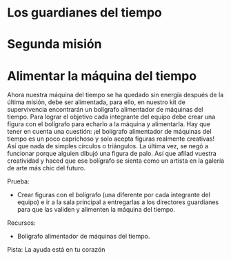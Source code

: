 
# Los guardianes del tiempo 
# Segunda misión


 
<h1> Alimentar la máquina del tiempo </h2>

Ahora nuestra máquina del tiempo se ha quedado sin energía después de la última misión, debe ser alimentada, para ello, en nuestro  kit de supervivencia encontrarán un bolígrafo alimentador de máquinas del tiempo. Para lograr el objetivo cada integrante del equipo debe crear una figura con el bolígrafo para echarlo a la máquina y alimentarla. Hay que tener en cuenta una cuestión: ¡el bolígrafo alimentador de máquinas del tiempo es un poco caprichoso y solo acepta figuras realmente creativas! Así que nada de simples círculos o triángulos. La última vez, se negó a funcionar porque alguien dibujó una figura de palo. Así que afilad vuestra creatividad y haced que ese bolígrafo se sienta como un artista en la galería de arte más chic del futuro. 
 

Prueba: 

<ul>
    <li>Crear figuras con el bolígrafo (una diferente por cada integrante del equipo) e ir a la sala principal a entregarlas a los directores guardianes para que las validen y alimenten la máquina del tiempo.</li>
</ul>

Recursos: 

<ul>
    <li>Bolígrafo alimentador de máquinas del tiempo.
 </li>
</ul>


Pista: La ayuda está en tu corazón
